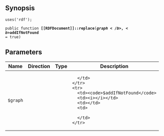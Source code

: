 ## Synopsis

<code>uses('rdf');</code>

<code>public function <b>[[RDFDocument]]::replace</b>(<b>$graph</b>, <b>$addIfNotFound</b> = true)</code>

## Parameters

<table>
  <thead>
    <tr>
      <th>Name</th>
      <th>Direction</th>
      <th>Type</th>
      <th>Description</th>
    </tr>
  </thead>
  <tbody>
    <tr>
      <td><code>$graph</code>
      <td><i></i></td>
      <td></td>
      <td>

      </td>
    </tr>
    <tr>
      <td><code>$addIfNotFound</code>
      <td><i></i></td>
      <td></td>
      <td>

      </td>
    </tr>
  </tbody>
</table>

